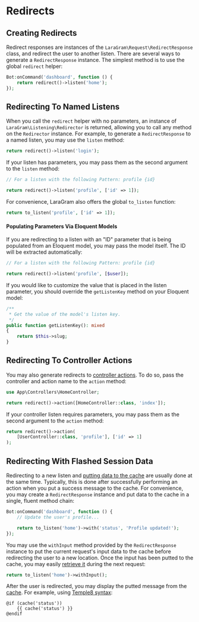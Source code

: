 # Redirects

<a name="creating-redirects"></a>
## Creating Redirects

Redirect responses are instances of the `LaraGram\Request\RedirectResponse` class, and redirect the user to another listen. There are several ways to generate a `RedirectResponse` instance. The simplest method is to use the global `redirect` helper:

```php
Bot:onCommand('dashboard', function () {
    return redirect()->listen('home');
});
```

<a name="redirecting-named-listens"></a>
## Redirecting To Named Listens

When you call the `redirect` helper with no parameters, an instance of `LaraGram\Listening\Redirector` is returned, allowing you to call any method on the `Redirector` instance. For example, to generate a `RedirectResponse` to a named listen, you may use the `listen` method:

```php
return redirect()->listen('login');
```

If your listen has parameters, you may pass them as the second argument to the `listen` method:

```php
// For a listen with the following Pattern: profile {id}

return redirect()->listen('profile', ['id' => 1]);
```

For convenience, LaraGram also offers the global `to_listen` function:

```php
return to_listen('profile', ['id' => 1]);
```

<a name="populating-parameters-via-eloquent-models"></a>
#### Populating Parameters Via Eloquent Models

If you are redirecting to a listen with an "ID" parameter that is being populated from an Eloquent model, you may pass the model itself. The ID will be extracted automatically:

```php
// For a listen with the following Pattern: profile {id}

return redirect()->listen('profile', [$user]);
```

If you would like to customize the value that is placed in the listen parameter, you should override the `getListenKey` method on your Eloquent model:

```php
/**
 * Get the value of the model's listen key.
 */
public function getListenKey(): mixed
{
    return $this->slug;
}
```

<a name="redirecting-controller-actions"></a>
## Redirecting To Controller Actions

You may also generate redirects to [controller actions](/src/controllers.mds.md). To do so, pass the controller and action name to the `action` method:

```php
use App\Controllers\HomeController;

return redirect()->action([HomeController::class, 'index']);
```

If your controller listen requires parameters, you may pass them as the second argument to the `action` method:

```php
return redirect()->action(
    [UserController::class, 'profile'], ['id' => 1]
);
```

<a name="redirecting-with-puted-cache-data"></a>
## Redirecting With Flashed Session Data

Redirecting to a new listen and [putting data to the cache](/src/cache.mde.md#storing-items-in-the-cache) are usually done at the same time. Typically, this is done after successfully performing an action when you put a success message to the cache. For convenience, you may create a `RedirectResponse` instance and put data to the cache in a single, fluent method chain:

```php
Bot:onCommand('dashboard', function () {
    // Update the user's profile...

    return to_listen('home')->with('status', 'Profile updated!');
});
```

You may use the `withInput` method provided by the `RedirectResponse` instance to put the current request's input data to the cache before redirecting the user to a new location. Once the input has been putted to the cache, you may easily [retrieve it](/src/cache.mde.md#retrieving-items-from-the-cache) during the next request:

```php
return to_listen('home')->withInput();
```

After the user is redirected, you may display the putted message from the [cache](/src/cache.mde.md#storing-items-in-the-cache). For example, using [Temple8 syntax](/src/temple8.md8.md):

```blade
@if (cache('status'))
    {{ cache('status') }}
@endif
```
